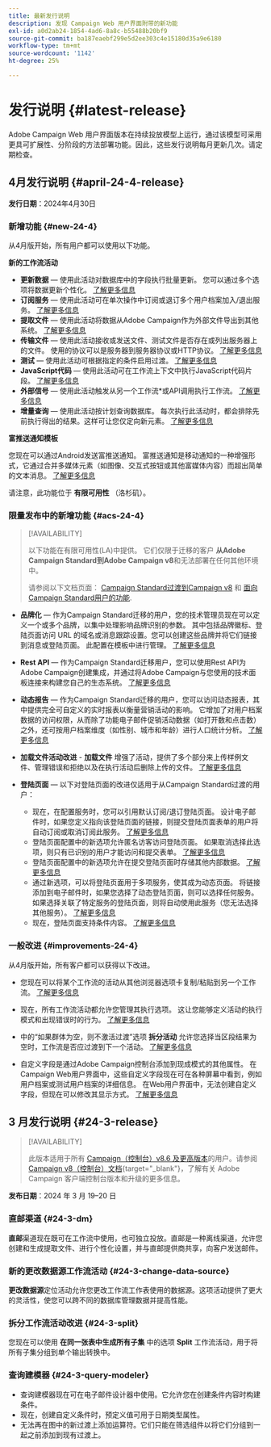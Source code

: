 ```yaml
---
title: 最新发行说明
description: 发现 Campaign Web 用户界面附带的新功能
exl-id: a0d2ab24-1854-4ad6-8a8c-b55488b20bf9
source-git-commit: ba187eaebf299e5d2ee303c4e15180d35a9e6180
workflow-type: tm+mt
source-wordcount: '1142'
ht-degree: 25%

---
```


# 发行说明 {#latest-release}

<!--Last update: **March 19, 2024**-->

Adobe Campaign Web 用户界面版本在持续投放模型上运行，通过该模型可采用更具可扩展性、分阶段的方法部署功能。因此，这些发行说明每月更新几次。请定期检查。

## 4月发行说明 {#april-24-4-release}

**发行日期**：2024年4月30日

### 新增功能 {#new-24-4}

从4月版开始，所有用户都可以使用以下功能。

**新的工作流活动**

* **更新数据**  — 使用此活动对数据库中的字段执行批量更新。 您可以通过多个选项将数据更新个性化。 [了解更多信息](../workflows/activities/update-data.md)
* **订阅服务**  — 使用此活动可在单次操作中订阅或退订多个用户档案加入/退出服务。 [了解更多信息](../workflows/activities/subscription-services.md)
* **提取文件**  — 使用此活动将数据从Adobe Campaign作为外部文件导出到其他系统。 [了解更多信息](../workflows/activities/extract-file.md)
* **传输文件**  — 使用此活动接收或发送文件、测试文件是否存在或列出服务器上的文件。 使用的协议可以是服务器到服务器协议或HTTP协议。 [了解更多信息](../workflows/activities/transfer-file.md)
* **测试**  — 使用此活动可根据指定的条件启用过渡。 [了解更多信息](../workflows/activities/test.md)
* **JavaScript代码**  — 使用此活动可在工作流上下文中执行JavaScript代码片段。 [了解更多信息](../workflows/activities/javascript-code.md)
* **外部信号**  — 使用此活动触发从另一个工作流*或API调用执行工作流。 [了解更多信息](../workflows/activities/external-signal.md)
* **增量查询**  — 使用此活动按计划查询数据库。 每次执行此活动时，都会排除先前执行得出的结果。这样可让您仅定向新元素。 [了解更多信息](../workflows/activities/incremental-query.md)

**富推送通知模板**

您现在可以通过Android发送富推送通知。 富推送通知是移动通知的一种增强形式，它通过合并多媒体元素（如图像、交互式按钮或其他富媒体内容）而超出简单的文本消息。 [了解更多信息](../push/rich-push.md)

请注意，此功能位于 **有限可用性** （洛杉矶）。

<!--
* **Audit Trail**

The Audit trail feature constantly records a detailed log of actions and events taking place within the Adobe Campaign instance in real-time. It offers a convenient method to access a chronological record of data, addressing queries such as: the status of workflows, the latest individuals to modify them, or the activities performed by users within the instance.
-->

### 限量发布中的新增功能 {#acs-24-4}

>[!AVAILABILITY]
>
>以下功能在有限可用性(LA)中提供。 它们仅限于迁移的客户 **从Adobe Campaign Standard到Adobe Campaign v8**&#x200B;和无法部署在任何其他环境中。
>
>请参阅以下文档页面： [Campaign Standard过渡到Campaign v8](../rn/acs-migration.md) 和 [面向Campaign Standard用户的功能](https://experienceleague.adobe.com/docs/experience-cloud/campaign/campaign-standard-migration-home.html).

* **品牌化**  — 作为Campaign Standard迁移的用户，您的技术管理员现在可以定义一个或多个品牌，以集中处理影响品牌识别的参数。 其中包括品牌徽标、登陆页面访问 URL 的域名或消息跟踪设置。您可以创建这些品牌并将它们链接到消息或登陆页面。 此配置在模板中进行管理。 [了解更多信息](https://experienceleague.adobe.com/docs/experience-cloud/campaign/branding/branding-gs.html)

* **Rest API**  — 作为Campaign Standard迁移用户，您可以使用Rest API为Adobe Campaign创建集成，并通过将Adobe Campaign与您使用的技术面板连接来构建您自己的生态系统。 [了解更多信息](https://experienceleague.adobe.com/docs/experience-cloud/campaign/apis/get-started-apis.html)

* **动态报告**  — 作为Campaign Standard迁移的用户，您可以访问动态报表，其中提供完全可自定义的实时报表以衡量营销活动的影响。 它增加了对用户档案数据的访问权限，从而除了功能电子邮件促销活动数据（如打开数和点击数）之外，还可按用户档案维度（如性别、城市和年龄）进行人口统计分析。 [了解更多信息](https://experienceleague.adobe.com/docs/experience-cloud/campaign/reporting/get-started-reporting.html)

* **加载文件活动改进** - **加载文件** 增强了活动，提供了多个部分来上传样例文件、管理错误和拒绝以及在执行活动后删除上传的文件。 [了解更多信息](../workflows/activities/load-file.md)

* **登陆页面**  — 以下对登陆页面的改进仅适用于从Campaign Standard过渡的用户：

   * 现在，在配置服务时，您可以引用默认订阅/退订登陆页面。 设计电子邮件时，如果您定义指向该登陆页面的链接，则提交登陆页面表单的用户将自动订阅或取消订阅此服务。 [了解更多信息](../audience/manage-services.md#create-service)
   * 登陆页面配置中的新选项允许匿名访客访问登陆页面。 如果取消选择此选项，则只有已识别的用户才能访问和提交表单。 [了解更多信息](../landing-pages/create-lp.md#create-landing-page)
   * 登陆页面配置中的新选项允许在提交登陆页面时存储其他内部数据。 [了解更多信息](../landing-pages/create-lp.md#create-landing-page)
   * 通过新选项，可以将登陆页面用于多项服务，使其成为动态页面。 将链接添加到电子邮件时，如果您选择了动态登陆页面，则可以选择任何服务。 如果选择关联了特定服务的登陆页面，则将自动使用此服务（您无法选择其他服务）。 [了解更多信息](../landing-pages/create-lp.md#define-actions-on-form-submission)
   * 现在，登陆页面支持条件内容。 [了解更多信息](../landing-pages/lp-content.md)

### 一般改进 {#improvements-24-4}

从4月版开始，所有客户都可以获得以下改进。
<!--**Workflow - Copy/Paste into another tab**: -->

* 您现在可以将某个工作流的活动从其他浏览器选项卡复制/粘贴到另一个工作流。 [了解更多信息](../workflows/orchestrate-activities.md#copy-activities-copy)

<!--**Workflow - Execution options**: -->

* 现在，所有工作流活动都允许您管理其执行选项。 这让您能够定义活动的执行模式和出现错误时的行为。 [了解更多信息](../workflows/orchestrate-activities.md#execution-options-execution)

<!-- **Workflow - Split Activity - Support Skipping Empty Transition**: -->

* 中的“如果群体为空，则不激活过渡”选项 **拆分活动** 允许您选择当区段结果为空时，工作流是否应过渡到下一个活动。 [了解更多信息](../workflows/activities/split.md)

<!--* **Support of custom fields**-->

* 自定义字段是通过Adobe Campaign控制台添加到现成模式的其他属性。 在Campaign Web用户界面中，这些自定义字段现在可在各种屏幕中看到，例如用户档案或测试用户档案的详细信息。 在Web用户界面中，无法创建自定义字段，但现在可以修改其显示方式。 [了解更多信息](../administration/custom-fields.md)


## 3 月发行说明 {#24-3-release}

>[!AVAILABILITY]
>
>此版本适用于所有 [Campaign（控制台）v8.6 及更高版本](https://experienceleague.adobe.com/docs/campaign/campaign-v8/releases/release-notes.html?lang=zh-Hans)的用户。请参阅 [Campaign v8（控制台）文档](https://experienceleague.adobe.com/docs/campaign/campaign-v8/releases/upgrades.html?lang=zh-Hans){target="_blank"}，了解有关 Adobe Campaign 客户端控制台版本和升级的更多信息。

**发布日期**：2024 年 3 月 19–20 日

### 直邮渠道 {#24-3-dm}

**直邮**&#x200B;渠道现在既可在工作流中使用，也可独立投放。直邮是一种离线渠道，允许您创建和生成提取文件、进行个性化设置，并与直邮提供商共享，向客户发送邮件。

### 新的更改数据源工作流活动 {#24-3-change-data-source}

**更改数据源**&#x200B;定位活动允许您更改工作流工作表使用的数据源。这项活动提供了更大的灵活性，使您可以跨不同的数据库管理数据并提高性能。

### 拆分工作流活动改进 {#24-3-split}

您现在可以使用 **在同一张表中生成所有子集** 中的选项 **Split** 工作流活动，用于将所有子集分组到单个输出转换中。

### 查询建模器 {#24-3-query-modeler}

* 查询建模器现在可在电子邮件设计器中使用。它允许您在创建条件内容时构建条件。
* 现在，创建自定义条件时，预定义值可用于日期类型属性。
* 无法再在图中的新过渡上添加运算符。它们只能在筛选组件以将它们分组到一起之前添加到现有过渡上。
